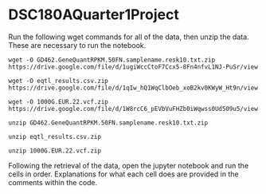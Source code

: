 # DSC180AQuarter1Project

Run the following wget commands for all of the data, then unzip the data. These are necessary to run the notebook.

```
wget -O GD462.GeneQuantRPKM.50FN.samplename.resk10.txt.zip https://drive.google.com/file/d/1ugiWccCtoF7Ccx5-8Fn4nfvL1NJ-PuSr/view

wget -O eqtl_results.csv.zip https://drive.google.com/file/d/1qIw_hQ1WqClbOeb_xoB2kv0KWyW_Ht9n/view

wget -O 1000G.EUR.22.vcf.zip https://drive.google.com/file/d/1W8rcC6_pEVbVuFHZb0iWqwss0Ud509u5/view

unzip GD462.GeneQuantRPKM.50FN.samplename.resk10.txt.zip

unzip eqtl_results.csv.zip

unzip 1000G.EUR.22.vcf.zip
```

Following the retrieval of the data, open the jupyter notebook and run the cells in order. Explanations for what each cell does are provided in the comments within the code.
